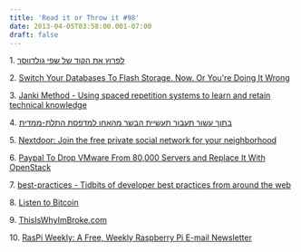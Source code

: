 ```yaml
---
title: 'Read it or Throw it #98'
date: 2013-04-05T03:58:00.001-07:00
draft: false
---
```


  

1. [לפרוץ את הקוד של שפי גולדווסר](http://www.calcalist.co.il/local/articles/1,7340,L-3598727,00.html)

2. [Switch Your Databases To Flash Storage. Now. Or You're Doing It Wrong](http://highscalability.com/blog/2012/12/10/switch-your-databases-to-flash-storage-now-or-youre-doing-it.html)

3. [Janki Method - Using spaced repetition systems to learn and retain technical knowledge](http://www.jackkinsella.ie/2011/12/05/janki-method.html)

4. [בתוך עשור תעבור תעשיית הבשר מהאחו למדפסת התלת-ממדית](http://www.themarker.com/wallstreet/1.1981106)

5. [Nextdoor: Join the free private social network for your neighborhood](https://nextdoor.com/)

6. [Paypal To Drop VMware From 80,000 Servers and Replace It With OpenStack](http://www.forbes.com/sites/reuvencohen/2013/03/26/paypal-to-drop-vmware-from-80000-servers-and-replace-it-with-openstack/)

7. [best-practices - Tidbits of developer best practices from around the web](https://github.com/timoxley/best-practices)

8. [Listen to Bitcoin](http://www.listentobitcoin.com/)

9. [ThisIsWhyImBroke.com](http://www.thisiswhyimbroke.com/)

10. [RasPi Weekly: A Free, Weekly Raspberry Pi E-mail Newsletter](http://www.raspiweekly.com/)